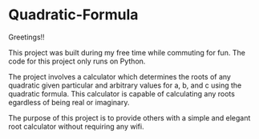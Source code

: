 # Quadratic-Formula

Greetings!!

This project was built during my free time while commuting for fun. The code for this project only runs on Python. 

The project involves a calculator which determines the roots of any quadratic given particular and arbitrary values for a, b, and c 
using the quadratic formula. This calculator is capable of calculating any roots egardless of being real or imaginary.

The purpose of this project is to provide others with a simple and elegant root calculator without requiring any wifi. 

